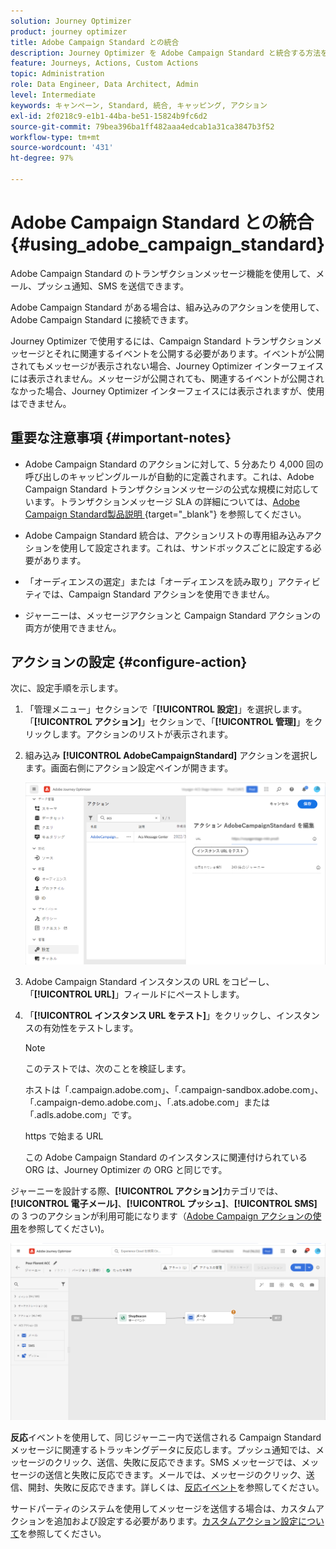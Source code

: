 ```yaml
---
solution: Journey Optimizer
product: journey optimizer
title: Adobe Campaign Standard との統合
description: Journey Optimizer を Adobe Campaign Standard と統合する方法を学ぶ
feature: Journeys, Actions, Custom Actions
topic: Administration
role: Data Engineer, Data Architect, Admin
level: Intermediate
keywords: キャンペーン, Standard, 統合, キャッピング, アクション
exl-id: 2f0218c9-e1b1-44ba-be51-15824b9fc6d2
source-git-commit: 79bea396ba1ff482aaa4edcab1a31ca3847b3f52
workflow-type: tm+mt
source-wordcount: '431'
ht-degree: 97%

---
```


# Adobe Campaign Standard との統合 {#using_adobe_campaign_standard}

Adobe Campaign Standard のトランザクションメッセージ機能を使用して、メール、プッシュ通知、SMS を送信できます。

Adobe Campaign Standard がある場合は、組み込みのアクションを使用して、Adobe Campaign Standard に接続できます。

Journey Optimizer で使用するには、Campaign Standard トランザクションメッセージとそれに関連するイベントを公開する必要があります。イベントが公開されてもメッセージが表示されない場合、Journey Optimizer インターフェイスには表示されません。メッセージが公開されても、関連するイベントが公開されなかった場合、Journey Optimizer インターフェイスには表示されますが、使用はできません。

## 重要な注意事項 {#important-notes}

* Adobe Campaign Standard のアクションに対して、5 分あたり 4,000 回の呼び出しのキャッピングルールが自動的に定義されます。これは、Adobe Campaign Standard トランザクションメッセージの公式な規模に対応しています。トランザクションメッセージ SLA の詳細については、[Adobe Campaign Standard製品説明 ](https://helpx.adobe.com/jp/legal/product-descriptions/campaign-standard.html){target="_blank"} を参照してください。

* Adobe Campaign Standard 統合は、アクションリストの専用組み込みアクションを使用して設定されます。これは、サンドボックスごとに設定する必要があります。

* 「オーディエンスの選定」または「オーディエンスを読み取り」アクティビティでは、Campaign Standard アクションを使用できません。

* ジャーニーは、メッセージアクションと Campaign Standard アクションの両方が使用できません。

## アクションの設定 {#configure-action}

次に、設定手順を示します。

1. 「管理メニュー」セクションで「**[!UICONTROL 設定]**」を選択します。「**[!UICONTROL アクション]**」セクションで、「**[!UICONTROL 管理]**」をクリックします。アクションのリストが表示されます。

1. 組み込み **[!UICONTROL AdobeCampaignStandard]** アクションを選択します。画面右側にアクション設定ペインが開きます。

   ![](assets/actioncampaign.png)

1. Adobe Campaign Standard インスタンスの URL をコピーし、「**[!UICONTROL URL]**」フィールドにペーストします。

1. 「**[!UICONTROL インスタンス URL をテスト]**」をクリックし、インスタンスの有効性をテストします。

   >[!NOTE]
   >
   >このテストでは、次のことを検証します。
   >
   >ホストは「.campaign.adobe.com」、「.campaign-sandbox.adobe.com」、「.campaign-demo.adobe.com」、「.ats.adobe.com」または「.adls.adobe.com」です。
   >
   >https で始まる URL
   >
   >この Adobe Campaign Standard のインスタンスに関連付けられている ORG は、Journey Optimizer の ORG と同じです。

ジャーニーを設計する際、**[!UICONTROL アクション]**&#x200B;カテゴリでは、**[!UICONTROL 電子メール]**、**[!UICONTROL プッシュ]**、**[!UICONTROL SMS]** の 3 つのアクションが利用可能になります（[Adobe Campaign アクションの使用](../building-journeys/using-adobe-campaign-standard.md)を参照してください)。

![](assets/journey58.png)

**反応**&#x200B;イベントを使用して、同じジャーニー内で送信される Campaign Standard メッセージに関連するトラッキングデータに反応します。プッシュ通知では、メッセージのクリック、送信、失敗に反応できます。SMS メッセージでは、メッセージの送信と失敗に反応できます。メールでは、メッセージのクリック、送信、開封、失敗に反応できます。詳しくは、[反応イベント](../building-journeys/reaction-events.md)を参照してください。

サードパーティのシステムを使用してメッセージを送信する場合は、カスタムアクションを追加および設定する必要があります。[カスタムアクション設定について](../action/about-custom-action-configuration.md)を参照してください。